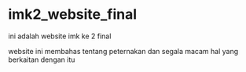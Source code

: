 # imk2_website_final
ini adalah website imk ke 2 final

website ini membahas tentang peternakan dan segala macam hal yang berkaitan dengan itu

